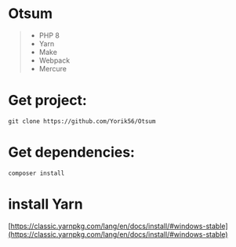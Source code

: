 # Otsum

> - PHP 8
> - Yarn
> - Make
> - Webpack
> - Mercure

# Get project: 

`git clone https://github.com/Yorik56/Otsum`

# Get dependencies: 
`composer install`

# install Yarn
[https://classic.yarnpkg.com/lang/en/docs/install/#windows-stable](https://classic.yarnpkg.com/lang/en/docs/install/#windows-stable)
